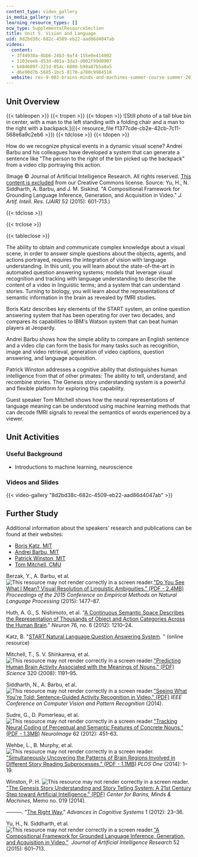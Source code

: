 ```yaml
---
content_type: video_gallery
is_media_gallery: true
learning_resource_types: []
ocw_type: SupplementalResourceSection
title: Unit 5. Vision and Language
uid: 8d2bd38c-682c-4509-eb22-aad86d4047ab
videos:
  content:
  - 3f44938a-4bb6-24b3-9af4-155e0e414802
  - 1103eeeb-d53d-d01a-3da3-d002f99d0907
  - b484689f-221d-854c-6880-b98a87b5a0a5
  - d6e90d7b-5685-1bc5-8170-a780c9984518
  website: res-9-003-brains-minds-and-machines-summer-course-summer-2015
---
```


Unit Overview
-------------

{{< tableopen >}}
{{< tropen >}}
{{< tdopen >}}
![Still photo of a tall blue bin in center, with a man to the left standing with a folding chair and a man to the right with a backpack.]({{< resource_file f1377cde-cb2e-42cb-7c11-568e6a9c2eb6 >}})
{{< tdclose >}}
{{< tdopen >}}


How do we recognize physical events in a dynamic visual scene? Andrei Barbu and his colleagues have developed a system that can generate a sentence like "The person to the right of the bin picked up the backpack" from a video clip portraying this action.

(Image © Journal of Artificial Intelligence Research. All rights reserved. [This content is excluded](/help/faq-fair-use/) from our Creative Commons license. Source: Yu, H., N. Siddharth, A. Barbu, and J. M. Siskind. "A Compositional Framework for Grounding Language Inference, Generation, and Acquisition in Video." _J. Artif. Intell. Res. (JAIR)_ 52 (2015): 601-713.)


{{< tdclose >}}

{{< trclose >}}

{{< tableclose >}}

The ability to obtain and communicate complex knowledge about a visual scene, in order to answer simple questions about the objects, agents, and actions portrayed, requires the integration of vision with language understanding. In this unit, you will learn about the state-of-the-art in automated question answering systems; models that leverage visual recognition and tracking with language understanding to describe the content of a video in linguistic terms; and a system that can understand stories. Turning to biology, you will learn about the representations of semantic information in the brain as revealed by fMRI studies.

Boris Katz describes key elements of the START system, an online question answering system that has been operating for over two decades, and compares its capabilities to IBM's Watson system that can beat human players at Jeopardy.

Andrei Barbu shows how the simple ability to compare an English sentence and a video clip can form the basis for many tasks such as recognition, image and video retrieval, generation of video captions, question answering, and language acquisition.

Patrick Winston addresses a cognitive ability that distinguishes human intelligence from that of other primates: The ability to tell, understand, and recombine stories. The Genesis story understanding system is a powerful and flexible platform for exploring this capability.

Guest speaker Tom Mitchell shows how the neural representations of language meaning can be understood using machine learning methods that can decode fMRI signals to reveal the semantics of words experienced by a viewer.

Unit Activities
---------------

### Useful Background

*   Introductions to machine learning, neuroscience

### Videos and Slides

{{< video-gallery "8d2bd38c-682c-4509-eb22-aad86d4047ab" >}}


Further Study
-------------

Additional information about the speakers' research and publications can be found at their websites:

*   [Boris Katz, MIT](http://people.csail.mit.edu/boris/boris.html)
*   [Andrei Barbu, MIT](http://0xab.com/)
*   [Patrick Winston, MIT](http://people.csail.mit.edu/phw/index.html)
*   [Tom Mitchell, CMU](http://www.cs.cmu.edu/~tom/)

Berzak, Y., A. Barbu, et al. ![This resource may not render correctly in a screen reader.](/images/inacessible.gif)["Do You See What I Mean? Visual Resolution of Linguistic Ambiguities." (PDF - 2.4MB)](http://start.csail.mit.edu/publications/EMNLP172.pdf) _Proceedings of the 2015 Conference on Empirical Methods on Natural Language Processing_ (2015): 1477–87.

Huth, A. G., S. Nishimoto, et al. "[A Continuous Semantic Space Describes the Representation of Thousands of Object and Action Categories Across the Human Brain](http://dx.doi.org/10.1016/j.neuron.2012.10.014)." _Neuron_ 76, no. 6 (2012): 1210–24.

Katz, B. "[START Natural Language Question Answering System](http://start.csail.mit.edu/index.php). " (online resource)

Mitchell, T., S. V. Shinkareva, et al. ![This resource may not render correctly in a screen reader.](/images/inacessible.gif)["Predicting Human Brain Activity Associated with the Meanings of Nouns." (PDF)](http://www.cs.cmu.edu/~tom/pubs/science2008.pdf) _Science_ 320 (2008): 1191–95.

Siddharth, N., A. Barbu, et al. ![This resource may not render correctly in a screen reader.](/images/inacessible.gif)["Seeing What You're Told: Sentence-Guided Activity Recognition in Video." (PDF)](http://0xab.com/papers/cvpr2014.pdf) _IEEE Conference on Computer Vision and Pattern Recognition_ (2014).

Sudre, G., D. Pomerleau, et al. ![This resource may not render correctly in a screen reader.](/images/inacessible.gif)["Tracking Neural Coding of Perceptual and Semantic Features of Concrete Nouns." (PDF - 1.3MB)](http://www.cs.cmu.edu/~tom/pubs/sudre_2012.pdf) _NeuroImage_ 62 (2012): 451–63.

Wehbe, L., B. Murphy, et al. ![This resource may not render correctly in a screen reader.](/images/inacessible.gif)["Simultaneously Uncovering the Patterns of Brain Regions Involved in Different Story Reading Subprocesses." (PDF - 1.1MB)](http://journals.plos.org/plosone/article/asset?id=10.1371%2Fjournal.pone.0112575.PDF) _PLOS One_ (2014): 1–19.

Winston, P. H. ![This resource may not render correctly in a screen reader.](/images/inacessible.gif)["The Genesis Story Understanding and Story Telling System: A 21st Century Step toward Artificial Intelligence." (PDF)](http://cbmm.mit.edu/sites/default/files/publications/CBMM-Memo-019_StoryWhitePaper.pdf) _Center for Barins, Minds & Machines,_ Memo no. 019 (2014).

———. "[The Right Way.](http://dspace.mit.edu/handle/1721.1/72174)" _Advances in Cognitive Systems_ 1 (2012): 23–36.

Yu, H., N. Siddharth, et al. ![This resource may not render correctly in a screen reader.](/images/inacessible.gif)["A Compositional Framework for Grounded Language Inference, Generation, and Acquisition in Video."](http://upplysingaoflun.ecn.purdue.edu/~qobi/cccp/grounding-language-in-video.html)  _Journal of Artificial Intelligence Research_ 52 (2015): 601–713.
